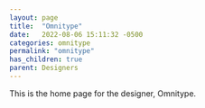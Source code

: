 ```yaml
---
layout: page
title:  "Omnitype"
date:   2022-08-06 15:11:32 -0500
categories: omnitype
permalink: "omnitype"
has_children: true
parent: Designers
---
```

This is the home page for the designer, Omnitype.
